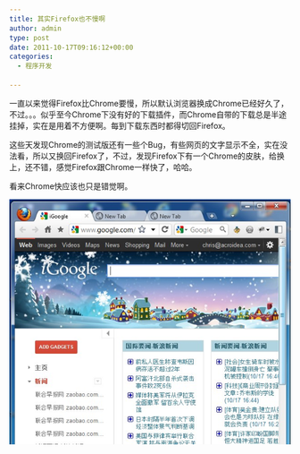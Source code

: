 ```yaml
---
title: 其实Firefox也不慢啊
author: admin
type: post
date: 2011-10-17T09:16:12+00:00
categories:
  - 程序开发

---
```

一直以来觉得Firefox比Chrome要慢，所以默认浏览器换成Chrome已经好久了，不过。。。似乎至今Chrome下没有好的下载插件，而Chrome自带的下载总是半途挂掉，实在是用着不方便啊。每到下载东西时都得切回Firefox。

这些天发现Chrome的测试版还有一些个Bug，有些网页的文字显示不全，实在没法看，所以又换回Firefox了，不过，发现Firefox下有一个Chrome的皮肤，给换上，还不错，感觉Firefox跟Chrome一样快了，哈哈。

看来Chrome快应该也只是错觉啊。

![firefox.jpg](firefox.jpg)